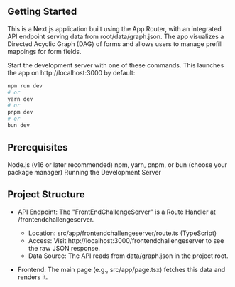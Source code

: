 ## Getting Started
This is a Next.js application built using the App Router, with an integrated API endpoint serving data from root/data/graph.json. The app visualizes a Directed Acyclic Graph (DAG) of forms and allows users to manage prefill mappings for form fields.

Start the development server with one of these commands. This launches the app on http://localhost:3000 by default:
```bash
npm run dev
# or
yarn dev
# or
pnpm dev
# or
bun dev
```

## Prerequisites
Node.js (v16 or later recommended)
npm, yarn, pnpm, or bun (choose your package manager)
Running the Development Server


## Project Structure
* API Endpoint: The "FrontEndChallengeServer" is a Route Handler at /frontendchallengeserver.
    * Location: src/app/frontendchallengeserver/route.ts (TypeScript)
    * Access: Visit http://localhost:3000/frontendchallengeserver to see the raw JSON response.
    * Data Source: The API reads from data/graph.json in the project root.

* Frontend: The main page (e.g., src/app/page.tsx) fetches this data and renders it.